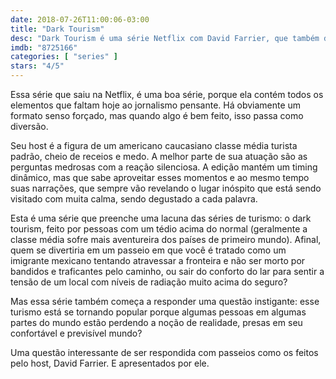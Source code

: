 ```yaml
---
date: 2018-07-26T11:00:06-03:00
title: "Dark Tourism"
desc: "Dark Tourism é uma série Netflix com David Farrier, que também dirige."
imdb: "8725166"
categories: [ "series" ]
stars: "4/5"
---
```

Essa série que saiu na Netflix, é uma boa série, porque ela contém todos os elementos que faltam hoje ao jornalismo pensante. Há obviamente um formato senso forçado, mas quando algo é bem feito, isso passa como diversão.

Seu host é a figura de um americano caucasiano classe média turista padrão, cheio de receios e medo. A melhor parte de sua atuação são as perguntas medrosas com a reação silenciosa. A edição mantém um timing dinâmico, mas que sabe aproveitar esses momentos e ao mesmo tempo suas narrações, que sempre vão revelando o lugar inóspito que está sendo visitado com muita calma, sendo degustado a cada palavra.

Esta é uma série que preenche uma lacuna das séries de turismo: o dark tourism, feito por pessoas com um tédio acima do normal (geralmente a classe média sofre mais aventureira dos países de primeiro mundo). Afinal, quem se divertiria em um passeio em que você é tratado como um imigrante mexicano tentando atravessar a fronteira e não ser morto por bandidos e traficantes pelo caminho, ou sair do conforto do lar para sentir a tensão de um local com níveis de radiação muito acima do seguro?

Mas essa série também começa a responder uma questão instigante: esse turismo está se tornando popular porque algumas pessoas em algumas partes do mundo estão perdendo a noção de realidade, presas em seu confortável e previsível mundo?

Uma questão interessante de ser respondida com passeios como os feitos pelo host, David Farrier. E apresentados por ele.
